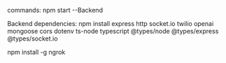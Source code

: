 commands:
npm start  --Backend


Backend dependencies:
npm install express http socket.io twilio openai mongoose cors dotenv ts-node typescript @types/node @types/express @types/socket.io

npm install -g ngrok